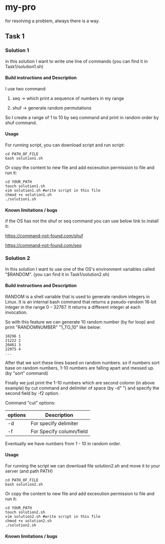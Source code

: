# my-pro
for resolving a problem, always there is a way.

## Task 1

### Solution 1
in this solution I want to write one line of commands (you can find it in Task1/solution1.sh)

#### Build instructions and Description
I use two command:

1. seq  -> which print a sequence of numbers in my range

2. shuf -> generate random permutations

So I create a range of 1 to 10 by seq command and print in random order by shuf command.

#### Usage
For running script, you can download script and run script:
```
cd PATH_OF_FILE
bash solution1.sh
```
Or copy the content to new file and add excexution permission to file and run it:
```
cd YOUR_PATH
touch solution1.sh
vim solution1.sh #write script in this file
chmod +x solution1.sh
./solution1.sh
```

#### Known limitations / bugs
if the OS has not the shuf or seq command you can use below link to install it:

<https://command-not-found.com/shuf>

<https://command-not-found.com/seq>

### Solution 2
In this solution I want to use one of the OS's environment variables called "$RANDOM". (you can find it in Task1/solution2.sh)

#### Build instructions and Description
RANDOM is a shell variable that is used to generate random integers in Linux. It is an internal bash command that returns a pseudo-random 16-bit integer in the range 0 – 32767. It returns a different integer at each invocation.

So with this feature we can generate 10 random number (by for loop) and print "RANDOMNUMBER" "1_TO_10" like below:
```
10296 1
21222 2
20461 3
22975 4
...
```
After that we sort these lines based on random numbers. so if numbers sort base on random numbers, 1-10 numbers are falling apart and messed up. (by "sort" command)

Finally we just print the 1-10 numbers which are second colomn (in above example) by cut command and delimiter of space (by -d" ") and specify the second field by -f2 option.

Command "cut" options:
     
options  | Description
------------- | -------------
-d  | For specify delimiter
-f  | For Specify column/field

Eventually we have numbers from 1 - 10 in random order.


#### Usage
For running the script we can download file solution2.sh and move it to your server (and path PATH)
```
cd PATH_OF_FILE
bash solution2.sh
```
Or copy the content to new file and add excexution permission to file and run it:
```
cd YOUR_PATH
touch solution2.sh
vim solution2.sh #write script in this file
chmod +x solution2.sh
./solution2.sh
```

#### Known limitations / bugs
